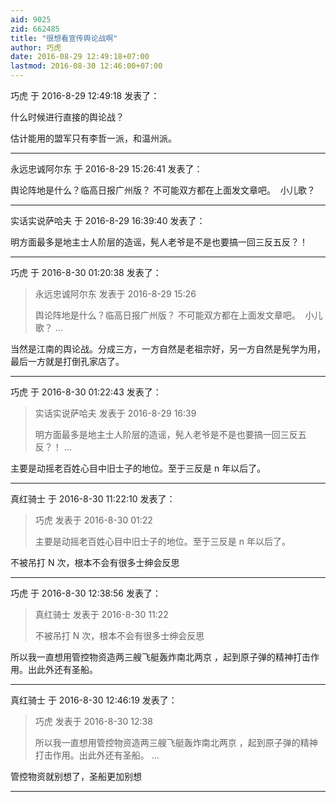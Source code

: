 ```yaml
---
aid: 9025
zid: 662485
title: "很想看宣传舆论战啊"
author: 巧虎
date: 2016-08-29 12:49:18+07:00
lastmod: 2016-08-30 12:46:00+07:00
---
```


巧虎 于 2016-8-29 12:49:18 发表了：

什么时候进行直接的舆论战？

估计能用的盟军只有李哲一派，和温州派。

---

永远忠诚阿尔东 于 2016-8-29 15:26:41 发表了：

舆论阵地是什么？临高日报广州版？ 不可能双方都在上面发文章吧。&nbsp;&nbsp;小儿歌？

---

实话实说萨哈夫 于 2016-8-29 16:39:40 发表了：

明方面最多是地主士人阶层的造谣，髡人老爷是不是也要搞一回三反五反？！

---

巧虎 于 2016-8-30 01:20:38 发表了：

> 永远忠诚阿尔东 发表于 2016-8-29 15:26
>
> 舆论阵地是什么？临高日报广州版？ 不可能双方都在上面发文章吧。&nbsp;&nbsp;小儿歌？ ...

当然是江南的舆论战。分成三方，一方自然是老祖宗好，另一方自然是髡学为用，最后一方就是打倒孔家店了。

---

巧虎 于 2016-8-30 01:22:43 发表了：

> 实话实说萨哈夫 发表于 2016-8-29 16:39
>
> 明方面最多是地主士人阶层的造谣，髡人老爷是不是也要搞一回三反五反？！ ...

主要是动摇老百姓心目中旧士子的地位。至于三反是 n 年以后了。

---

真红骑士 于 2016-8-30 11:22:10 发表了：

> 巧虎 发表于 2016-8-30 01:22
>
> 主要是动摇老百姓心目中旧士子的地位。至于三反是 n 年以后了。

不被吊打 N 次，根本不会有很多士绅会反思

---

巧虎 于 2016-8-30 12:38:56 发表了：

> 真红骑士 发表于 2016-8-30 11:22
>
> 不被吊打 N 次，根本不会有很多士绅会反思

所以我一直想用管控物资造两三艘飞艇轰炸南北两京 ，起到原子弹的精神打击作用。出此外还有圣船。

---

真红骑士 于 2016-8-30 12:46:19 发表了：

> 巧虎 发表于 2016-8-30 12:38
>
> 所以我一直想用管控物资造两三艘飞艇轰炸南北两京 ，起到原子弹的精神打击作用。出此外还有圣船。 ...

管控物资就别想了，圣船更加别想

---
